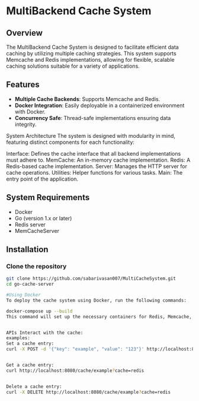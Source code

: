 # MultiBackend Cache System

## Overview
The MultiBackend Cache System is designed to facilitate efficient data caching by utilizing multiple caching strategies. This system supports Memcache and Redis implementations, allowing for flexible, scalable caching solutions suitable for a variety of applications.

## Features
- **Multiple Cache Backends**: Supports Memcache and Redis.
- **Docker Integration**: Easily deployable in a containerized environment with Docker.
- **Concurrency Safe**: Thread-safe implementations ensuring data integrity.

System Architecture
The system is designed with modularity in mind, featuring distinct components for each functionality:

Interface: Defines the cache interface that all backend implementations must adhere to.
MemCache: An in-memory cache implementation.
Redis: A Redis-based cache implementation.
Server: Manages the HTTP server for cache operations.
Utilities: Helper functions for various tasks.
Main: The entry point of the application.

## System Requirements
- Docker
- Go (version 1.x or later)
- Redis server
- MemCacheServer

## Installation

### Clone the repository
```bash
git clone https://github.com/sabarivasan007/MultiCacheSystem.git
cd go-cache-server

#Using Docker
To deploy the cache system using Docker, run the following commands:

docker-compose up --build
This command will set up the necessary containers for Redis, Memcache, and the application server.


APIs Interact with the cache:
examples:
Set a cache entry:
curl -X POST -d '{"key": "example", "value": "123"}' http://localhost:8080/cache?cache=redis


Get a cache entry:
curl http://localhost:8080/cache/example?cache=redis


Delete a cache entry:
curl -X DELETE http://localhost:8080/cache/example?cache=redis
